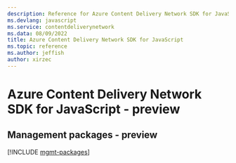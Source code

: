 ```yaml
---
description: Reference for Azure Content Delivery Network SDK for JavaScript
ms.devlang: javascript
ms.service: contentdeliverynetwork
ms.data: 08/09/2022
title: Azure Content Delivery Network SDK for JavaScript
ms.topic: reference
ms.author: jeffish
author: xirzec
---
```

# Azure Content Delivery Network SDK for JavaScript - preview

## Management packages - preview
[!INCLUDE [mgmt-packages](content-delivery-network-mgmt-index.md)]